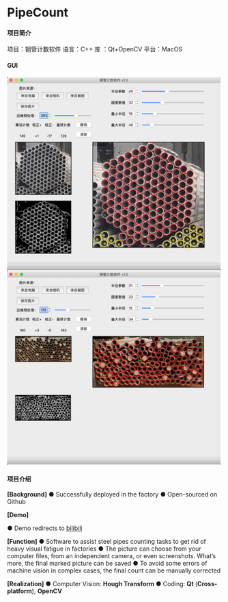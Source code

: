 # PipeCount

#### 项目简介
项目：钢管计数软件
语言：C++
库    ：Qt+OpenCV
平台：MacOS



#### GUI

<img src="./images/GUI_1.png" width="500"/> 



<img src="./images/GUI_2.png" width="500"/> 





#### 项目介绍

**[Background]**
● Successfully deployed in the factory
● Open-sourced on Github



**[Demo]**

● Demo redirects to [bilibili](https://www.bilibili.com/video/BV1Zt4y1y7E7/?spm_id_from=333.337.search-card.all.click)



**[Function]**
● Software to assist steel pipes counting tasks to get rid of heavy visual fatigue in factories
● The picture can choose from your computer files, from an independent camera, or even screenshots. What’s more, the final marked picture can be saved
● To avoid some errors of machine vision in complex cases, the final count can be manually corrected



**[Realization]**
● Computer Vision: **Hough Transform**
● Coding: **Qt** (**Cross-platform**), **OpenCV**
